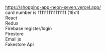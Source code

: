 https://shopping-app-neon-seven.vercel.app/ <br/>
card number is 1111111111111111 (16x1) <br/>
React <br/>
Redux <br/>
Firebase register/login <br/>
Firestore <br/>
Email js <br/>
Fakestore Api
